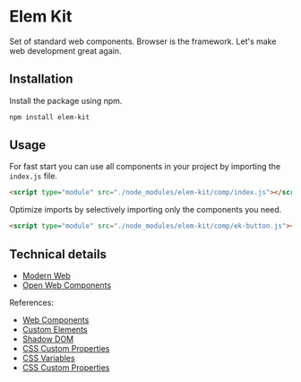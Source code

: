 # Elem Kit

Set of standard web components. Browser is the framework.
Let's make web development great again.

## Installation

Install the package using npm.

```bash
npm install elem-kit
```

## Usage

For fast start you can use all components in your project by importing the `index.js` file.

```html
<script type="module" src="./node_modules/elem-kit/comp/index.js"></script>
```

Optimize imports by selectively importing only the components you need.

```html
<script type="module" src="./node_modules/elem-kit/comp/ek-button.js"></script>
```





## Technical details

* [Modern Web](https://modern-web.dev/)
* [Open Web Components](https://open-wc.org/)

References:

* [Web Components](https://developer.mozilla.org/en-US/docs/Web/Web_Components)
* [Custom Elements](https://developer.mozilla.org/en-US/docs/Web/API/CustomElementRegistry)
* [Shadow DOM](https://developer.mozilla.org/en-US/docs/Web/API/ShadowRoot)
* [CSS Custom Properties](https://developer.mozilla.org/en-US/docs/Web/CSS/Using_CSS_custom_properties)
* [CSS Variables](https://developer.mozilla.org/en-US/docs/Web/CSS/Using_CSS_variables)
* [CSS Custom Properties](https://developer.mozilla.org/en-US/docs/Web/CSS/Using_CSS_custom_properties)
